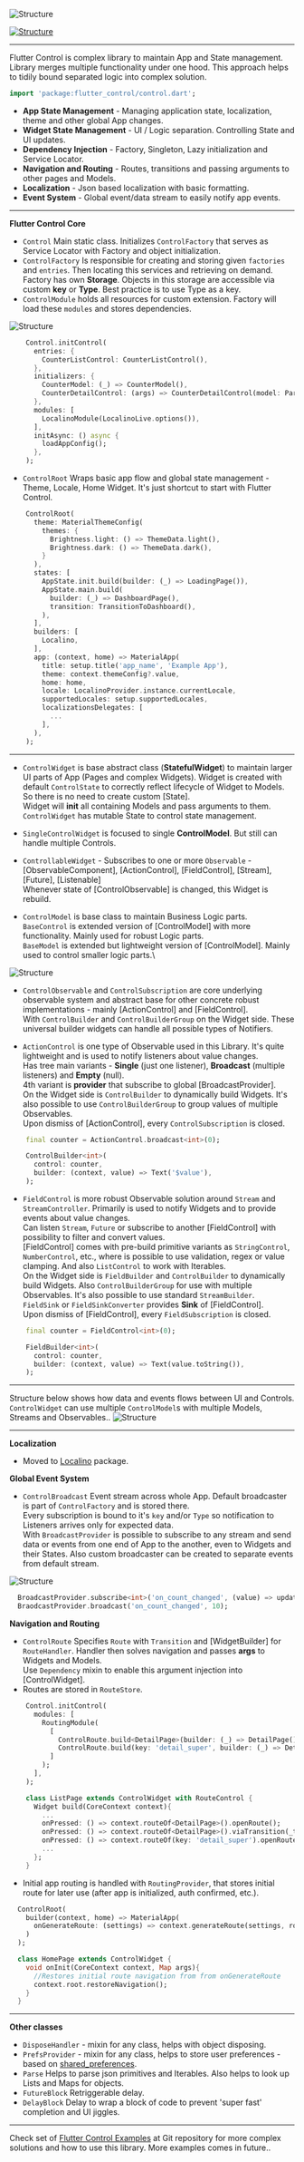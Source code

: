 ![Structure](https://raw.githubusercontent.com/RomanBase/flutter_control/master/doc/logo.png)

[![Structure](https://github.com/RomanBase/flutter_control/actions/workflows/dart.yml/badge.svg)](https://github.com/RomanBase/flutter_control)


---

Flutter Control is complex library to maintain App and State management.\
Library merges multiple functionality under one hood. This approach helps to tidily bound separated logic into complex solution.

```dart
import 'package:flutter_control/control.dart';
```

 - **App State Management** - Managing application state, localization, theme and other global App changes.
 - **Widget State Management** - UI / Logic separation. Controlling State and UI updates.
 - **Dependency Injection** - Factory, Singleton, Lazy initialization and Service Locator.
 - **Navigation and Routing** - Routes, transitions and passing arguments to other pages and Models.
 - **Localization** - Json based localization with basic formatting.
 - **Event System** - Global event/data stream to easily notify app events.

---

**Flutter Control Core**
- `Control` Main static class. Initializes `ControlFactory` that serves as Service Locator with Factory and object initialization.
- `ControlFactory` Is responsible for creating and storing given `factories` and `entries`. Then locating this services and retrieving on demand.\
  Factory has own **Storage**. Objects in this storage are accessible via custom **key** or **Type**. Best practice is to use Type as a key.
- `ControlModule` holds all resources for custom extension. Factory will load these `modules` and stores dependencies.

![Structure](https://raw.githubusercontent.com/RomanBase/flutter_control/master/doc/service_locator.png)
  
```dart
    Control.initControl(
      entries: {
        CounterListControl: CounterListControl(),
      },
      initializers: {
        CounterModel: (_) => CounterModel(),
        CounterDetailControl: (args) => CounterDetailControl(model: Parse.getArg<CounterModel>(args)),
      },
      modules: [
        LocalinoModule(LocalinoLive.options()),
      ],
      initAsync: () async {
        loadAppConfig();
      },
    );
```

- `ControlRoot` Wraps basic app flow and global state management - Theme, Locale, Home Widget. It's just shortcut to start with Flutter Control.

```dart
    ControlRoot(
      theme: MaterialThemeConfig(
        themes: {
          Brightness.light: () => ThemeData.light(),
          Brightness.dark: () => ThemeData.dark(),
        }
      ),
      states: [
        AppState.init.build(builder: (_) => LoadingPage()),
        AppState.main.build(
          builder: (_) => DashboardPage(),
          transition: TransitionToDashboard(),
        ),
      ],
      builders: [
        Localino,
      ],
      app: (context, home) => MaterialApp(
        title: setup.title('app_name', 'Example App'),
        theme: context.themeConfig?.value,
        home: home,
        locale: LocalinoProvider.instance.currentLocale,
        supportedLocales: setup.supportedLocales,
        localizationsDelegates: [
          ...
        ],        
      ),
    );
```

---

- `ControlWidget` is base abstract class (**StatefulWidget**) to maintain larger UI parts of App (Pages and complex Widgets). Widget is created with default `ControlState` to correctly reflect lifecycle of Widget to Models. So there is no need to create custom [State].\
  Widget will **init** all containing Models and pass arguments to them.\
  `ControlWidget` has mutable State to control state management.
   
- `SingleControlWidget` is focused to single **ControlModel**. But still can handle multiple Controls.

- `ControllableWidget` - Subscribes to one or more `Observable` - [ObservableComponent], [ActionControl], [FieldControl], [Stream], [Future], [Listenable]\
  Whenever state of [ControlObservable] is changed, this Widget is rebuild.
   
- `ControlModel` is base class to maintain Business Logic parts.\
  `BaseControl` is extended version of [ControlModel] with more functionality. Mainly used for robust Logic parts.\
  `BaseModel` is extended but lightweight version of [ControlModel]. Mainly used to control smaller logic parts.\

![Structure](https://raw.githubusercontent.com/RomanBase/flutter_control/master/doc/states_events.png)

- `ControlObservable` and `ControlSubscription` are core underlying observable system and abstract base for other concrete robust implementations - mainly [ActionControl] and [FieldControl].\
  With `ControlBuilder` and `ControlBuilderGroup` on the Widget side. These universal builder widgets can handle all possible types of Notifiers.

- `ActionControl` is one type of Observable used in this Library. It's quite lightweight and is used to notify listeners about value changes.\
  Has tree main variants - **Single** (just one listener), **Broadcast** (multiple listeners) and **Empty** (null).\
  4th variant is **provider** that subscribe to global [BroadcastProvider].\
  On the Widget side is `ControlBuilder` to dynamically build Widgets. It's also possible to use `ControlBuilderGroup` to group values of multiple Observables.\
  Upon dismiss of [ActionControl], every `ControlSubscription` is closed.

```dart
    final counter = ActionControl.broadcast<int>(0);

    ControlBuilder<int>(
      control: counter,
      builder: (context, value) => Text('$value'),
    );
```

- `FieldControl` is more robust Observable solution around `Stream` and `StreamController`. Primarily is used to notify Widgets and to provide events about value changes.\
  Can listen `Stream`, `Future` or subscribe to another [FieldControl] with possibility to filter and convert values.\
  [FieldControl] comes with pre-build primitive variants as `StringControl`, `NumberControl`, etc., where is possible to use validation, regex or value clamping. And also `ListControl` to work with Iterables.\
  On the Widget side is `FieldBuilder` and `ControlBuilder` to dynamically build Widgets. Also `ControlBuilderGroup` for use with multiple Observables. It's also possible to use standard `StreamBuilder`.\
  `FieldSink` or `FieldSinkConverter` provides **Sink** of [FieldControl].\
  Upon dismiss of [FieldControl], every `FieldSubscription` is closed.

```dart
    final counter = FieldControl<int>(0);

    FieldBuilder<int>(
      control: counter,
      builder: (context, value) => Text(value.toString()),
    );
```

---

Structure below shows how data and events flows between UI and Controls. `ControlWidget` can use multiple `ControlModel`s with multiple Models, Streams and Observables..
![Structure](https://raw.githubusercontent.com/RomanBase/flutter_control/master/doc/architecture_flow.png)

---

**Localization**

- Moved to [Localino](https://pub.dev/packages/localino) package.

**Global Event System**  
  
- `ControlBroadcast` Event stream across whole App. Default broadcaster is part of `ControlFactory` and is stored there.\
  Every subscription is bound to it's `key` and/or `Type` so notification to Listeners arrives only for expected data.\
  With `BroadcastProvider` is possible to subscribe to any stream and send data or events from one end of App to the another, even to Widgets and their States.
  Also custom broadcaster can be created to separate events from default stream.

![Structure](https://raw.githubusercontent.com/RomanBase/flutter_control/master/doc/broadcaster.png)

```dart
  BroadcastProvider.subscribe<int>('on_count_changed', (value) => updateCount(value));
  BraodcastProvider.broadcast('on_count_changed', 10);
```

**Navigation and Routing**

- `ControlRoute` Specifies `Route` with `Transition` and [WidgetBuilder] for `RouteHandler`. Handler then solves navigation and passes **args** to Widgets and Models.\
  Use `Dependency` mixin to enable this argument injection into [ControlWidget].
- Routes are stored in `RouteStore`.

```dart
    Control.initControl(
      modules: [
        RoutingModule(
          [
            ControlRoute.build<DetailPage>(builder: (_) => DetailPage()),
            ControlRoute.build(key: 'detail_super', builder: (_) => DetailPage()).path('super').viaTransition(_transitionBuilder),  
          ]
        );
      ],
    );

    class ListPage extends ControlWidget with RouteControl {
      Widget build(CoreContext context){
        ...
        onPressed: () => context.routeOf<DetailPage>().openRoute();
        onPressed: () => context.routeOf<DetailPage>().viaTransition(_transitionBuilder).openRoute();
        onPressed: () => context.routeOf(key: 'detail_super').openRoute();
        ...
      };
    }
```

- Initial app routing is handled with `RoutingProvider`, that stores initial route for later use (after app is initialized, auth confirmed, etc.).

```dart
  ControlRoot(
    builder(context, home) => MaterialApp(
      onGenerateRoute: (settings) => context.generateRoute(settings, root: () => MaterialPageRoute(builder: (_) => home)),
    )
  );

  class HomePage extends ControlWidget {
    void onInit(CoreContext context, Map args){
      //Restores initial route navigation from from onGenerateRoute 
      context.root.restoreNavigation();
    } 
  }
```
---

**Other classes**

- `DisposeHandler` - mixin for any class, helps with object disposing.
- `PrefsProvider` - mixin for any class, helps to store user preferences - based on [shared_preferences](https://pub.dartlang.org/packages/shared_preferences).
- `Parse` Helps to parse json primitives and Iterables. Also helps to look up Lists and Maps for objects.
- `FutureBlock` Retriggerable delay.
- `DelayBlock` Delay to wrap a block of code to prevent 'super fast' completion and UI jiggles.

---

Check set of [Flutter Control Examples](https://github.com/RomanBase/flutter_control/tree/master/example) at Git repository for more complex solutions and how to use this library.
More examples comes in future..